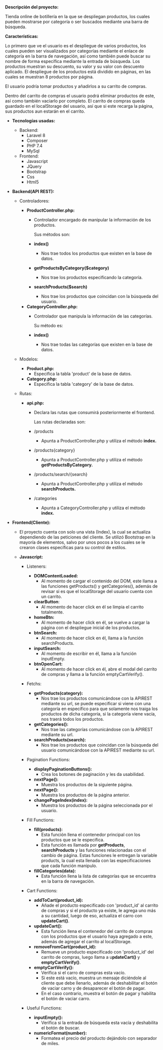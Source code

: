 **Descripción del proyecto:**

Tienda online de botillería en la que se despliegan productos, los cuales pueden mostrarse por categoría o ser buscados mediante una barra de búsqueda.

**Características:**

Lo primero que ve el usuario es el despliegue de varios productos, los cuales pueden ser visualizados por categorías mediante el enlace de categoría en la barra de navegación, así como también puede buscar su nombre de forma específica mediante la entrada de búsqueda. Los productos muestran su descuento, su valor y su valor con descuento aplicado. El despliegue de los productos está dividido en páginas, en las cuales se muestran 8 productos por página. 

El usuario podría tomar productos y añadirlos a su carrito de compras. 

Dentro del carrito de compras el usuario podrá eliminar productos de este, así como también vaciarlo por completo. El carrito de compras queda guardado en el localStorage del usuario, así que si este recarga la página, sus productos aun estarán en el carrito.

- **Tecnologías usadas:**
  - Backend:
    - Laravel 8
    - Composer
    - PHP 7.4
    - MySql
  - Frontend:
    - Javascript
    - JQuery
    - Bootstrap
    - Css
    - Html5
- **Backend(API REST):**
  - Controladores:
    - **ProductController.php:**
      - Controlador encargado de manipular la información de los productos.
      
        Sus métodos son:
      - **index()**
        - Nos trae todos los productos que existen en la base de datos.
      - **getProductsByCategory($category)**
        - Nos trae los productos especificando la categoría.
      - **searchProducts($search)**
        - Nos trae los productos que coincidan con la búsqueda del usuario.
    - **CategoryController.php:**
      - Controlador que manipula la información de las categorías.
      
        Su método es:
      - **index()**
        - Nos trae todas las categorías que existen en la base de datos.
        
  - Modelos:
    - **Product.php:**
      - Especifica la tabla 'product' de la base de datos.
    - **Category.php:**
      - Especifica la tabla 'category' de la base de datos.
      
  - Rutas:
    - **api.php:**
      - Declara las rutas que consumirá posteriormente el frontend.
      
        Las rutas declaradas son:
      - /products
        - Apunta a ProductController.php y utiliza el método **index.**
      - /products{category}
        - Apunta a ProductController.php y utiliza el método **getProductsByCategory.**
      - /products/search/{search}
        - Apunta a ProductController.php y utiliza el método **searchProducts.**
      - /categories
        - Apunta a CategoryController.php y utiliza el método **index.**
        
- **Frontend(Cliente):**
  - El proyecto cuenta con solo una vista (Index), la cual se actualiza dependiendo de las peticiones del cliente. Se utilizó Bootstrap en la mayoría de elementos, salvo por unos pocos a los cuales se le crearon clases específicas para su control de estilos.
  - **Javascript:**
  
    - Listeners:
    
      - **DOMContentLoaded:**
        - Al momento de cargar el contenido del DOM, este llama a las funciones getProducts() y getCategories(), además de revisar si es que el localStorage del usuario cuenta con un carrito.
      - **clearButton**:
        - Al momento de hacer click en él se limpia el carrito totalmente.
      - **homeBtn:**
        - Al momento de hacer click en él, se vuelve a cargar la página con el despliegue inicial de los productos.
      - **btnSearch:**
        - Al momento de hacer click en él, llama a la función searchProducts.
      - **inputSearch:**
        - Al momento de escribir en él, llama a la función inputEmpty.
      - **btnOpenCart:**
        - Al momento de hacer click en él, abre el modal del carrito de compras y llama a la función emptyCartVerify().
        
    - Fetchs:
    
      - **getProducts(category):**
        - Nos trae los productos comunicándose con la APIREST mediante su url, se puede especificar si viene con una categoría en específico para que solamente nos traiga los productos de dicha categoría, si la categoría viene vacía, nos traerá todos los productos.
      - **getCategories():**
        - Nos trae las categorías comunicándose con la APIREST mediante su url.
      - **searchProducts(search):**
        - Nos trae los productos que coincidan con la búsqueda del usuario comunicándose con la APIREST mediante su url.
        
    - Pagination Functions:
    
      - **displayPaginationButtons():**
        - Crea los botones de paginación y les da usabilidad.
      - **nextPage():**
        - Muestra los productos de la siguiente página.
      - **nextPage():**
        - Muestra los productos de la página anterior.
      - **changePageIndex(index):**
        - Muestra los productos de la página seleccionada por el usuario.
        
    - Fill Functions:
    
      - **fill(products):**
        - Esta función llena el contenedor principal con los productos que se le especifica.
        - Esta función es llamada por **getProducts**, **searchProducts** y las funciones relacionadas con el cambio de página. Estas funciones le entregan la variable products, la cual esta llenada con las especificaciones que cada función manipulo.
      - **fillCategories(data):**
        - Esta función llena la lista de categorías que se encuentra en la barra de navegación.
        
    - Cart Functions:
    
      - **addToCart(product\_id):**
        - Añade el producto especificado con 'product\_id' al carrito de compras y si el producto ya existe, le agrega uno más a su cantidad, luego de eso, actualiza el carro con **updateCart()**.
      - **updateCart():**
        - Esta función llena el contenedor del carrito de compras con los productos que el usuario haya agregado a este, además de agregar el carrito al localStorage.
      - **removeFromCart(product\_id):**
        - Remueve un producto especificado con 'product\_id' del carrito de compras, luego llama a u**pdateCart()** y **emptyCartVerify()**.
      - **emptyCartVerify():**
        - Verifica si el carro de compras esta vacío.
        - Si este está vacío, muestra un mensaje diciéndole al cliente que debe llenarlo, además de deshabilitar el botón de vaciar carro y de desaparecer el botón de pagar.
        - En el caso contrario, muestra el botón de pagar y habilita el botón de vaciar carro.
        
    - Useful Functions:
    
      - **inputEmpty():**
        - Verifica si la entrada de búsqueda esta vacía y deshabilita el botón de buscar.
      - **numericFormat(number):**
        - Formatea el precio del producto dejándolo con separador de miles.

